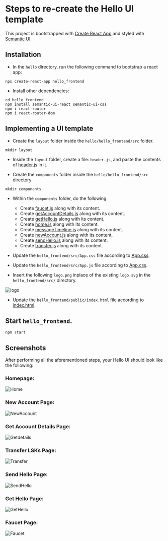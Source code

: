
# Steps to re-create the Hello UI template

This project is bootstrapped with [Create React App](https://github.com/facebook/create-react-app) and styled with [Semantic UI](https://semantic-ui.com/introduction/getting-started.html).

## Installation
- In the `hello` directory, run the following command to bootstrap a react app:
```
npx create-react-app hello_frontend
```

- Install other dependencies:
```
cd hello_frontend
npm install semantic-ui-react semantic-ui-css
npm i react-router
npm i react-router-dom
```

## Implementing a UI template
- Create the `layout` folder inside the `hello/hello_frontend/src` folder.
```
mkdir layout
```

- Inside the `layout` folder, create a file: `header.js`, and paste the contents of [header.js](https://github.com/LiskHQ/lisk-sdk-examples/blob/development/guides/07-ui-boilerplate/hello_frontend/src/layout/header.js) in it.

- Create the `components` folder inside the  `hello/hello_frontend/src` directory 
```
mkdir components
```

- Within the `components` folder, do the following:
  - Create [faucet.js](https://github.com/LiskHQ/lisk-sdk-examples/blob/development/guides/07-ui-boilerplate/hello_frontend/src/components/faucet.js) along with its content.
  - Create [getAccountDetails.js](https://github.com/LiskHQ/lisk-sdk-examples/blob/development/guides/07-ui-boilerplate/hello_frontend/src/components/getAccountDetails.js) along with its content.
  - Create [getHello.js](https://github.com/LiskHQ/lisk-sdk-examples/blob/development/guides/07-ui-boilerplate/hello_frontend/src/components/getHello.js) along with its content.
  - Create [home.js](https://github.com/LiskHQ/lisk-sdk-examples/blob/development/guides/07-ui-boilerplate/hello_frontend/src/components/home.js) along with its content.
  - Create [messageTimeline.js](https://github.com/LiskHQ/lisk-sdk-examples/blob/development/guides/07-ui-boilerplate/hello_frontend/src/components/messageTimeline.js) along with its content.
  - Create [newAccount.js](https://github.com/LiskHQ/lisk-sdk-examples/blob/development/guides/07-ui-boilerplate/hello_frontend/src/components/newAccount.js) along with its content.
  - Create [sendHello.js](https://github.com/LiskHQ/lisk-sdk-examples/blob/development/guides/07-ui-boilerplate/hello_frontend/src/components/sendHello.js) along with its content.
  - Create [transfer.js](https://github.com/LiskHQ/lisk-sdk-examples/blob/development/guides/07-ui-boilerplate/hello_frontend/src/components/transfer.js) along with its content.
  
- Update the `hello_frontend/src/App.css` file according to [App.css](https://github.com/LiskHQ/lisk-sdk-examples/blob/development/guides/07-ui-boilerplate/hello_frontend/src/App.css).

- Update the `hello_frontend/src/App.js` file according to [App.css](https://github.com/LiskHQ/lisk-sdk-examples/blob/development/guides/07-ui-boilerplate/hello_frontend/src/App.js).

- Insert the following `logo.png` inplace of the existing `logo.svg` in the `hello_frontend/src/` directory.

![logo](https://user-images.githubusercontent.com/13951043/218746127-be241607-b647-4295-af65-ee113c140038.png)

- Update the `hello_frontend/public/index.html` file according to [index.html](https://github.com/LiskHQ/lisk-sdk-examples/blob/development/guides/07-ui-boilerplate/hello_frontend/public/index.html).

## Start `hello_frontend`.
```
npm start
```

## Screenshots

After performing all the aforementioned steps, your Hello UI should look like the following:

### Homepage:
![Home](https://user-images.githubusercontent.com/13951043/218956511-b32e13d6-719a-4dc8-a6d2-d005565d6988.jpg)


### New Account Page:
![NewAccount](https://user-images.githubusercontent.com/13951043/218956076-37bc039d-4f13-4486-b13d-f061b4283744.jpg)

### Get Account Details Page:
![Getdetails](https://user-images.githubusercontent.com/13951043/218956141-3a02c1a0-80d2-49b3-8711-165b8dcd8de0.jpg)

### Transfer LSKs Page:
![Transfer](https://user-images.githubusercontent.com/13951043/218956255-9af4ff71-3e4e-4064-9b25-0d2c1cc1df99.jpg)

### Send Hello Page:
![SendHello](https://user-images.githubusercontent.com/13951043/218956299-98938097-6fc3-4034-9893-e11d0f8e27a4.jpg)

### Get Hello Page:
![GetHello](https://user-images.githubusercontent.com/13951043/218956363-155a2df5-a8ac-402e-9cda-8195ec729e2f.jpg)

### Faucet Page:
![Faucet](https://user-images.githubusercontent.com/13951043/218956435-7cab3f8a-79be-4879-bf2d-089a700a1d47.jpg)



